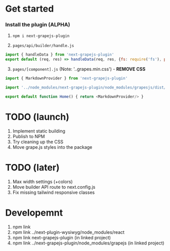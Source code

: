 # Get started

### Install the plugin (ALPHA)
1. `npm i next-grapejs-plugin`

2. `pages/api/builder/handle.js`
```js
import { handleData } from 'next-grapejs-plugin'
export default (req, res) => handleData(req, res, {fs: require('fs'), path: require('path')}) 
```

3. `pages/[component].js` (Note: '..grapes.min.css') - **REMOVE CSS**
```js
import { MarkdownProvider } from 'next-grapejs-plugin'

import '../node_modules/next-grapejs-plugin/node_modules/grapesjs/dist/css/grapes.min.css'

export default function Home() { return <MarkdownProvider/> }
```

# TODO (launch)
1. Implement static building
2. Publish to NPM
3. Try cleaning up the CSS
4. Move grape.js styles into the package

# TODO (later)
1. Max width settings (+colors)
2. Move builder API route to next.config.js
3. Fix missing tailwind responsive classes

# Developemnt
1. npm link
2. npm link ../next-plugin-wysiwyg/node_modules/react
3. npm link next-grapejs-plugin (in linked project)
4. npm link ../next-grapejs-plugin/node_modules/grapejs (in linked project)